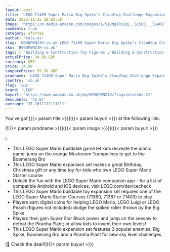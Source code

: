 ```yaml
---
layout: post
title: 'LEGO 71409 Super Mario Big Spike’s Cloudtop Challenge Expansion Set  Collectible Toy for Kids with 3 Figures including Boomerang Bro and Piranha Plant'
date: 2022-11-25 18:03:58
image: 'https://m.media-amazon.com/images/I/51UNgJRsJqL._SL500_._SL400_.jpg'
comments: true
category: ofertas
author: 'tole.es'
slug: 'B09QFWNZJH-co.uk LEGO 71409 Super Mario Big Spike’s Cloudtop Challenge...'
sku: 'B09QFWNZJH-co.uk'
tags: [ 'Building & Construction Toy Figures','Building & Construction Toys','Toy Building Sets','Toys','Toys & Games','lego','🇬🇧', ]
actualPrice: 34.99 GBP
currency: GBP
price: 34.99
comparePrice: 59.99 GBP
prodname: 'LEGO 71409 Super Mario Big Spike’s Cloudtop Challenge Expansion Set  Collectible Toy for Kids with 3 Figures including Boomerang Bro and Piranha Plant'
country: 'co.uk'
flag: '🇬🇧'
brand: 'LEGO'
buyurl: 'https://www.amazon.co.uk/dp/B09QFWNZJH/?tag=tolees0a-21'
descuento: '41.67'
average: '37.1011111111111'
---
```


You've got [{{< param title >}}]({{< param buyurl >}}) at the following link:

[![{{< param prodname >}}]({{< param image >}})]({{< param buyurl >}})

ℹ️:

- This LEGO Super Mario buildable game let kids recreate the iconic game: jump on the orange Mushroom Trampolines to get to the Boomerang Bro
- This LEGO Super Mario expansion set makes a great Birthday, Christmas gift or any time toy for kids who own LEGO Super Mario Starter course
- Unlock the fun with the LEGO Super Mario companion app - for a list of compatible Android and iOS devices, visit LEGO.com/devicecheck
- This LEGO Super Mario buildable toy expansion set requires one of the LEGO Super Mario Starter Courses (71360, 71387 or 71403) to play
- Players earn digital coins for helping LEGO Mario, LEGO Luigi or LEGO Peach (figures not included) dodge the spiked roller thrown by the Big Spike
- Players then gain Super Star Block power and jump on the seesaw to defeat the Piranha Plant; or allow kids to invent their own levels!
- This LEGO Super Mario expansion set features 3 popular enemies; Big Spike, Boomerang Bro and a Piranha Plant for new sky level challenges

[🛒 Check the deal!!]({{< param buyurl >}})
